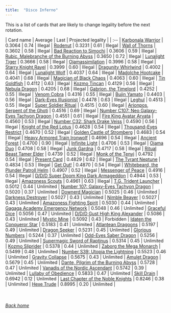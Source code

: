 ```yaml
---
title:  "Disco Inferno"
---
```


This is a list of cards that are likely to change legality before the next rotation.

| Card name | Average | Last | Projected legality |
| :-- |
[Karbonala Warrior](https://db.ygoprodeck.com/card/?search=Karbonala%20Warrior) | 0.3064 | 0.74 | Illegal |
[Rodenut](https://db.ygoprodeck.com/card/?search=Rodenut) | 0.3231 | 0.61 | Illegal |
[Wall of Thorns](https://db.ygoprodeck.com/card/?search=Wall%20of%20Thorns) | 0.3602 | 0.58 | Illegal |
[Bad Reaction to Simochi](https://db.ygoprodeck.com/card/?search=Bad%20Reaction%20to%20Simochi) | 0.3606 | 0.59 | Illegal |
[Rubic, Malebranche of the Burning Abyss](https://db.ygoprodeck.com/card/?search=Rubic,%20Malebranche%20of%20the%20Burning%20Abyss) | 0.3650 | 0.72 | Illegal |
[Lunalight Tiger](https://db.ygoprodeck.com/card/?search=Lunalight%20Tiger) | 0.3666 | 0.58 | Illegal |
[Ojamassimilation](https://db.ygoprodeck.com/card/?search=Ojamassimilation) | 0.3996 | 0.58 | Illegal |
[Starry Knight Rayel](https://db.ygoprodeck.com/card/?search=Starry%20Knight%20Rayel) | 0.3999 | 0.60 | Illegal |
[Dragunity Whirlwind](https://db.ygoprodeck.com/card/?search=Dragunity%20Whirlwind) | 0.4002 | 0.64 | Illegal |
[Lunalight Wolf](https://db.ygoprodeck.com/card/?search=Lunalight%20Wolf) | 0.4037 | 0.64 | Illegal |
[Madolche Hootcake](https://db.ygoprodeck.com/card/?search=Madolche%20Hootcake) | 0.4041 | 0.68 | Illegal |
[Magician of Black Chaos](https://db.ygoprodeck.com/card/?search=Magician%20of%20Black%20Chaos) | 0.4063 | 0.60 | Illegal |
[Tin Goldfish](https://db.ygoprodeck.com/card/?search=Tin%20Goldfish) | 0.4112 | 0.63 | Illegal |
[Kozmo Tincan](https://db.ygoprodeck.com/card/?search=Kozmo%20Tincan) | 0.4129 | 0.56 | Illegal |
[Nebula Dragon](https://db.ygoprodeck.com/card/?search=Nebula%20Dragon) | 0.4205 | 0.68 | Illegal |
[Gabrion, the Timelord](https://db.ygoprodeck.com/card/?search=Gabrion,%20the%20Timelord) | 0.4252 | 0.55 | Illegal |
[Venom Cobra](https://db.ygoprodeck.com/card/?search=Venom%20Cobra) | 0.4316 | 0.55 | Illegal |
[Bujin Yamato](https://db.ygoprodeck.com/card/?search=Bujin%20Yamato) | 0.4403 | 0.56 | Illegal |
[Dark-Eyes Illusionist](https://db.ygoprodeck.com/card/?search=Dark-Eyes%20Illusionist) | 0.4478 | 0.63 | Illegal |
[Leghul](https://db.ygoprodeck.com/card/?search=Leghul) | 0.4513 | 0.55 | Illegal |
[Super Soldier Ritual](https://db.ygoprodeck.com/card/?search=Super%20Soldier%20Ritual) | 0.4515 | 0.60 | Illegal |
[Arionpos, Serpent of the Ghoti](https://db.ygoprodeck.com/card/?search=Arionpos,%20Serpent%20of%20the%20Ghoti) | 0.4516 | 0.69 | Illegal |
[Number C107: Neo Galaxy-Eyes Tachyon Dragon](https://db.ygoprodeck.com/card/?search=Number%20C107:%20Neo%20Galaxy-Eyes%20Tachyon%20Dragon) | 0.4551 | 0.61 | Illegal |
[Fire King Avatar Arvata](https://db.ygoprodeck.com/card/?search=Fire%20King%20Avatar%20Arvata) | 0.4560 | 0.53 | Illegal |
[Number C32: Shark Drake Veiss](https://db.ygoprodeck.com/card/?search=Number%20C32:%20Shark%20Drake%20Veiss) | 0.4590 | 0.56 | Illegal |
[Knight of the Red Lotus](https://db.ygoprodeck.com/card/?search=Knight%20of%20the%20Red%20Lotus) | 0.4628 | 0.54 | Illegal |
[Thousand-Eyes Restrict](https://db.ygoprodeck.com/card/?search=Thousand-Eyes%20Restrict) | 0.4670 | 0.52 | Illegal |
[Golden Castle of Stromberg](https://db.ygoprodeck.com/card/?search=Golden%20Castle%20of%20Stromberg) | 0.4683 | 0.54 | Illegal |
[Heavy Armored Train Ironwolf](https://db.ygoprodeck.com/card/?search=Heavy%20Armored%20Train%20Ironwolf) | 0.4696 | 0.54 | Illegal |
[Ancient Forest](https://db.ygoprodeck.com/card/?search=Ancient%20Forest) | 0.4700 | 0.90 | Illegal |
[Infinite Light](https://db.ygoprodeck.com/card/?search=Infinite%20Light) | 0.4706 | 0.53 | Illegal |
[Ojama Duo](https://db.ygoprodeck.com/card/?search=Ojama%20Duo) | 0.4708 | 0.58 | Illegal |
[Junk Gardna](https://db.ygoprodeck.com/card/?search=Junk%20Gardna) | 0.4717 | 0.58 | Illegal |
[Ritual Beast Tamer Elder](https://db.ygoprodeck.com/card/?search=Ritual%20Beast%20Tamer%20Elder) | 0.4739 | 0.52 | Illegal |
[Monk of the Tenyi](https://db.ygoprodeck.com/card/?search=Monk%20of%20the%20Tenyi) | 0.4792 | 0.54 | Illegal |
[Present Card](https://db.ygoprodeck.com/card/?search=Present%20Card) | 0.4829 | 0.62 | Illegal |
[The Tyrant Neptune](https://db.ygoprodeck.com/card/?search=The%20Tyrant%20Neptune) | 0.4834 | 0.53 | Illegal |
[Get Out!](https://db.ygoprodeck.com/card/?search=Get%20Out!) | 0.4870 | 0.54 | Illegal |
[Whitebeard, the Plunder Patroll Helm](https://db.ygoprodeck.com/card/?search=Whitebeard,%20the%20Plunder%20Patroll%20Helm) | 0.4907 | 0.52 | Illegal |
[Messenger of Peace](https://db.ygoprodeck.com/card/?search=Messenger%20of%20Peace) | 0.4916 | 0.54 | Illegal |
[D/D/D Super Doom King Dark Armageddon](https://db.ygoprodeck.com/card/?search=D/D/D%20Super%20Doom%20King%20Dark%20Armageddon) | 0.4944 | 0.53 | Illegal |
[Amazoness Scouts](https://db.ygoprodeck.com/card/?search=Amazoness%20Scouts) | 0.4961 | 0.63 | Illegal |
[T.G. Trident Launcher](https://db.ygoprodeck.com/card/?search=T.G.%20Trident%20Launcher) | 0.5012 | 0.44 | Unlimited |
[Number 107: Galaxy-Eyes Tachyon Dragon](https://db.ygoprodeck.com/card/?search=Number%20107:%20Galaxy-Eyes%20Tachyon%20Dragon) | 0.5020 | 0.37 | Unlimited |
[Downerd Magician](https://db.ygoprodeck.com/card/?search=Downerd%20Magician) | 0.5025 | 0.46 | Unlimited |
[Darkness Destroyer](https://db.ygoprodeck.com/card/?search=Darkness%20Destroyer) | 0.5027 | 0.43 | Unlimited |
[Nimble Beaver](https://db.ygoprodeck.com/card/?search=Nimble%20Beaver) | 0.5027 | 0.43 | Unlimited |
[Amazoness Fighting Spirit](https://db.ygoprodeck.com/card/?search=Amazoness%20Fighting%20Spirit) | 0.5030 | 0.44 | Unlimited |
[Gagaga Academy Emergency Network](https://db.ygoprodeck.com/card/?search=Gagaga%20Academy%20Emergency%20Network) | 0.5048 | 0.46 | Unlimited |
[Graceful Dice](https://db.ygoprodeck.com/card/?search=Graceful%20Dice) | 0.5056 | 0.47 | Unlimited |
[D/D/D Gust High King Alexander](https://db.ygoprodeck.com/card/?search=D/D/D%20Gust%20High%20King%20Alexander) | 0.5086 | 0.43 | Unlimited |
[Mystic Mine](https://db.ygoprodeck.com/card/?search=Mystic%20Mine) | 0.5092 | 0.43 | Forbidden |
[Idaten the Conqueror Star](https://db.ygoprodeck.com/card/?search=Idaten%20the%20Conqueror%20Star) | 0.5183 | 0.41 | Unlimited |
[Atlantean Dragoons](https://db.ygoprodeck.com/card/?search=Atlantean%20Dragoons) | 0.5197 | 0.49 | Unlimited |
[Dragon Seeker](https://db.ygoprodeck.com/card/?search=Dragon%20Seeker) | 0.5231 | 0.45 | Unlimited |
[Glorious Numbers](https://db.ygoprodeck.com/card/?search=Glorious%20Numbers) | 0.5244 | 0.37 | Unlimited |
[Odd-Eyes Saber Dragon](https://db.ygoprodeck.com/card/?search=Odd-Eyes%20Saber%20Dragon) | 0.5256 | 0.49 | Unlimited |
[Supermagic Sword of Raptinus](https://db.ygoprodeck.com/card/?search=Supermagic%20Sword%20of%20Raptinus) | 0.5314 | 0.45 | Unlimited |
[Kozmo Sliprider](https://db.ygoprodeck.com/card/?search=Kozmo%20Sliprider) | 0.5378 | 0.44 | Unlimited |
[Zaborg the Mega Monarch](https://db.ygoprodeck.com/card/?search=Zaborg%20the%20Mega%20Monarch) | 0.5499 | 0.48 | Unlimited |
[Number S39: Utopia the Lightning](https://db.ygoprodeck.com/card/?search=Number%20S39:%20Utopia%20the%20Lightning) | 0.5523 | 0.46 | Unlimited |
[Gravity Collapse](https://db.ygoprodeck.com/card/?search=Gravity%20Collapse) | 0.5675 | 0.43 | Unlimited |
[Amulet Dragon](https://db.ygoprodeck.com/card/?search=Amulet%20Dragon) | 0.5679 | 0.45 | Unlimited |
[Dante, Pilgrim of the Burning Abyss](https://db.ygoprodeck.com/card/?search=Dante,%20Pilgrim%20of%20the%20Burning%20Abyss) | 0.5728 | 0.47 | Unlimited |
[Vanadis of the Nordic Ascendant](https://db.ygoprodeck.com/card/?search=Vanadis%20of%20the%20Nordic%20Ascendant) | 0.5742 | 0.39 | Unlimited |
[Lullaby of Obedience](https://db.ygoprodeck.com/card/?search=Lullaby%20of%20Obedience) | 0.5833 | 0.47 | Unlimited |
[Skill Drain](https://db.ygoprodeck.com/card/?search=Skill%20Drain) | 0.6942 | 0.12 | Unlimited |
[Last Chapter of the Noble Knights](https://db.ygoprodeck.com/card/?search=Last%20Chapter%20of%20the%20Noble%20Knights) | 0.8246 | 0.38 | Unlimited |
[Hexe Trude](https://db.ygoprodeck.com/card/?search=Hexe%20Trude) | 0.8995 | 0.20 | Unlimited |

<br>

###### [Back home](index)